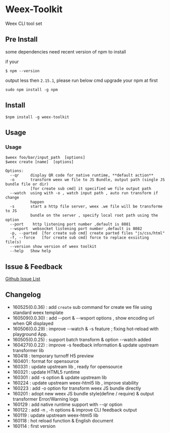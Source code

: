 Weex-Toolkit
============

Weex CLI tool set

## Pre Install
some dependencies need recent version of npm to install

if your
```
$ npm --version
```
output less then `2.15.1`, please run below cmd upgrade your npm at first
```
sudo npm install -g npm
```

## Install
```
$npm install -g weex-toolkit
```

##  Usage


### Usage
```
$weex foo/bar/input_path  [options]
$weex create [name]  [options]

Options:
  --qr     display QR code for native runtime, **default action**
  -o       transform weex we file to JS Bundle, output path (single JS bundle file or dir)
           [for create sub cmd] it specified we file output path                    
  --watch  using with -o , watch input path , auto run transform if change
           happen
  -s       start a http file server, weex .we file will be transforme to JS
           bundle on the server , specify local root path using the option
  --port    http listening port number ,default is 8081            
  --wsport  websocket listening port number ,default is 8082
  -p, --parted  [for create sub cmd] create parted files "js/css/html"  
  -f, --force   [for create sub cmd] force to replace exsisting file(s) 
  --version show version of weex toolkit 
  --help   Show help                                                   
```

## Issue & Feedback

[Github Issue List](https://github.com/alibaba/weex_toolchain/issues)

## Changelog
* 160525(0.0.36) : add `create` sub command for create we file using standard weex template
* 160509(0.0.30) : add --port &  --wsport options , show encoding url when QR displayed
* 160506(0.0.29) : improve --watch & -s feature ; fixing hot-reload with playground App.
* 160505(0.0.25) : support batch transform  & option --watch added
* 160427(0.0.22) : improve -s feedback information & update upstream transformer lib
* 160418 : temporary turnoff H5 preview
* 160401 : format for opensource
* 160331 : update upstream lib , ready for opensource
* 160321 : update HTML5 runtime
* 160301 : add -s option  &  update upstream lib
* 160224 : update upstream weex-html5 lib , improve stability
* 160223 : add -o option for transform weex JS bundle directly
* 160201 : adopt new weex JS bundle style(define / require) & output transformer Error/Warning logs
* 160129 : add  native runtime  support  with --qr option
* 160122 : add -n , -h options &  improve CLI feedback output
* 160119 : update upstream weex-html5 lib
* 160118 : hot reload function & English document
* 160114 : first version 